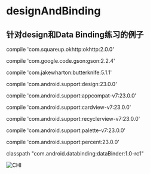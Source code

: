 designAndBinding
=====
针对design和Data Binding练习的例子
-------
compile 'com.squareup.okhttp:okhttp:2.0.0'
> 
compile 'com.google.code.gson:gson:2.2.4'
> 
compile 'com.jakewharton:butterknife:5.1.1'
> 
compile 'com.android.support:design:23.0.0'
> 
compile 'com.android.support:appcompat-v7:23.0.0'
> 
compile 'com.android.support:cardview-v7:23.0.0'
> 
compile 'com.android.support:recyclerview-v7:23.0.0'
> 
compile 'com.android.support:palette-v7:23.0.0'
> 
compile 'com.android.support:percent:23.0.0'
> 
classpath "com.android.databinding:dataBinder:1.0-rc1"
> 
![CHI](https://github.com/nicccccccccce/designAndBinding/blob/design-master/app/src/main/res/raw/design.gif) 
